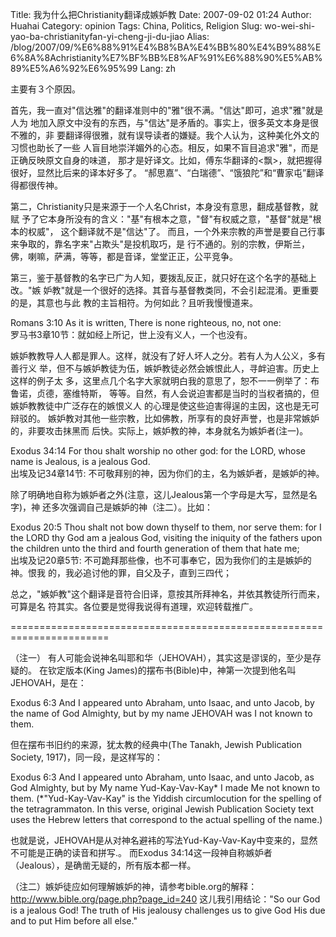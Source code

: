 Title: 我为什么把Christianity翻译成嫉妒教
Date: 2007-09-02 01:24
Author: Huahai
Category: opinion
Tags: China, Politics, Religion
Slug: wo-wei-shi-yao-ba-christianityfan-yi-cheng-ji-du-jiao
Alias: /blog/2007/09/%E6%88%91%E4%B8%BA%E4%BB%80%E4%B9%88%E6%8A%8Achristianity%E7%BF%BB%E8%AF%91%E6%88%90%E5%AB%89%E5%A6%92%E6%95%99
Lang: zh

主要有３个原因。

首先，我一直对"信达雅"的翻译准则中的"雅"很不满。"信达"即可，追求"雅"就是人为 地加入原文中没有的东西，与"信达"是矛盾的。事实上，很多英文本身是很不雅的，非 要翻译得很雅，就有误导读者的嫌疑。我个人认为，这种美化外文的习惯也助长了一些 人盲目地崇洋媚外的心态。相反，如果不盲目追求"雅"，而是正确反映原文自身的味道， 那才是好译文。比如，傅东华翻译的&lt;飘&gt;，就把握得很好，显然比后来的译本好多了。 “郝思嘉”、“白瑞德”、“饿狼陀”和“曹家屯”翻译得都很传神。

第二，Christianity只是来源于一个人名Christ，本身没有意思，翻成基督教，就赋 予了它本身所没有的含义："基"有根本之意，"督"有权威之意，"基督"就是"根本的权威"， 这个翻译就不是"信达"了。 而且，一个外来宗教的声誉是要自己行事来争取的，靠名字来"占欺头"是投机取巧，是 行不通的。别的宗教，伊斯兰，佛，喇嘛，萨满，等等，都是音译，堂堂正正，公平竞争。

第三，鉴于基督教的名字已广为人知，要拨乱反正，就只好在这个名字的基础上改。"嫉 妒教"就是一个很好的选择。其音与基督教类同，不会引起混淆。更重要的是，其意也与此 教的主旨相符。为何如此？且听我慢慢道来。

Romans 3:10 As it is written, There is none righteous, no, not one:  
罗马书3章10节：就如经上所记，世上没有义人，一个也没有。

嫉妒教教导人人都是罪人。这样，就没有了好人坏人之分。若有人为人公义，多有善行义 举，但不与嫉妒教徒为伍，嫉妒教徒必然会嫉恨此人，寻衅迫害。历史上这样的例子太 多，这里点几个名字大家就明白我的意思了，恕不一一例举了：布鲁诺，贞德，塞维特斯， 等等。自然，有人会说迫害都是当时的当权者搞的，但嫉妒教教徒中广泛存在的嫉恨义人 的心理是使这些迫害得逞的主因，这也是无可辩驳的。 嫉妒教对其他一些宗教，比如佛教，所享有的良好声誉，也是非常嫉妒的，非要攻击抹黑而 后快。实际上，嫉妒教的神，本身就名为嫉妒者(注一)。

Exodus 34:14 For thou shalt worship no other god: for the LORD, whose name is Jealous, is a jealous God.  
出埃及记34章14节: 不可敬拜别的神，因为你们的主，名为嫉妒者，是嫉妒的神。

除了明确地自称为嫉妒者之外(注意，这儿Jealous第一个字母是大写，显然是名字)，神 还多次强调自己是嫉妒的神（注二）。比如：

Exodus 20:5 Thou shalt not bow down thyself to them, nor serve them: for I the LORD thy God am a jealous God, visiting the iniquity of the fathers upon the children unto the third and fourth generation of them that hate me;  
出埃及记20章5节: 不可跪拜那些像，也不可事奉它，因为我你们的主是嫉妒的神。恨我 的，我必追讨他的罪，自父及子，直到三四代；

总之，"嫉妒教"这个翻译是音符合旧译，意按其所拜神名，并依其教徒所行而来，可算是名 符其实。各位要是觉得我说得有道理，欢迎转载推广。

=======================================================================

（注一） 有人可能会说神名叫耶和华（JEHOVAH），其实这是谬误的，至少是存疑的。 在钦定版本(King James)的摆布书(Bible)中，神第一次提到他名叫JEHOVAH，是在：

Exodus 6:3 And I appeared unto Abraham, unto Isaac, and unto Jacob, by the name of God Almighty, but by my name JEHOVAH was I not known to them.

但在摆布书旧约的来源，犹太教的经典中(The Tanakh, Jewish Publication Society, 1917)，同一段，是这样写的：

Exodus 6:3 And I appeared unto Abraham, unto Isaac, and unto Jacob, as God Almighty, but by My name Yud-Kay-Vav-Kay\* I made Me not known to them. (\*"Yud-Kay-Vav-Kay" is the Yiddish circumlocution for the spelling of the tetragrammaton. In this verse, original Jewish Publication Society text uses the Hebrew letters that correspond to the actual spelling of the name.)

也就是说，JEHOVAH是从对神名避袆的写法Yud-Kay-Vav-Kay中变来的，显然不可能是正确的读音和拼写.。 而Exodus 34:14这一段神自称嫉妒者（Jealous），是确凿无疑的，所有版本都一样。

（注二）嫉妒徒应如何理解嫉妒的神，请参考bible.org的解释：<http://www.bible.org/page.php?page_id=240> 这儿我引用结论："So our God is a jealous God! The truth of His jealousy challenges us to give God His due and to put Him before all else."
